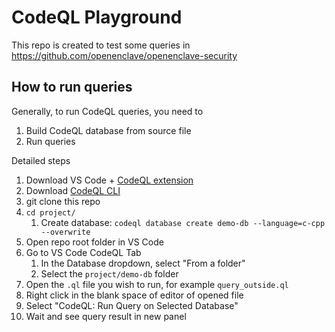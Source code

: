 # CodeQL Playground

This repo is created to test some queries in https://github.com/openenclave/openenclave-security

## How to run queries

Generally, to run CodeQL queries, you need to
1) Build CodeQL database from source file
2) Run queries

Detailed steps
1. Download VS Code + [CodeQL extension](https://marketplace.visualstudio.com/items?itemName=GitHub.vscode-codeql)
2. Download [CodeQL CLI](https://docs.github.com/en/code-security/codeql-cli/getting-started-with-the-codeql-cli/setting-up-the-codeql-cli)
3. git clone this repo
4. `cd project/`
    1. Create database: `codeql database create demo-db --language=c-cpp --overwrite`
5. Open repo root folder in VS Code
6. Go to VS Code CodeQL Tab
    1. In the Database dropdown, select "From a folder"
    2. Select the `project/demo-db` folder
7. Open the `.ql` file you wish to run, for example `query_outside.ql`
8. Right click in the blank space of editor of opened file
9. Select "CodeQL: Run Query on Selected Database"
10. Wait and see query result in new panel
